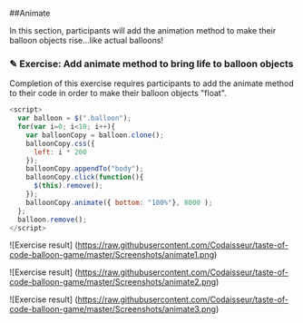 ##Animate

In this section, participants will add the animation method to make their balloon
objects rise...like actual balloons!

### ✎ Exercise: Add animate method to bring life to balloon objects

Completion of this exercise requires participants to add the animate method to
their code in order to make their balloon objects "float".

```javascript
<script>
  var balloon = $(".balloon");
  for(var i=0; i<10; i++){
    var balloonCopy = balloon.clone();
    balloonCopy.css({
      left: i * 200
    });
    balloonCopy.appendTo("body");
    balloonCopy.click(function(){
      $(this).remove();
    });
    balloonCopy.animate({ bottom: "100%"}, 8000 );
  };
  balloon.remove();
</script>
```

![Exercise result]
(https://raw.githubusercontent.com/Codaisseur/taste-of-code-balloon-game/master/Screenshots/animate1.png)

![Exercise result]
(https://raw.githubusercontent.com/Codaisseur/taste-of-code-balloon-game/master/Screenshots/animate2.png)

![Exercise result]
(https://raw.githubusercontent.com/Codaisseur/taste-of-code-balloon-game/master/Screenshots/animate3.png)
